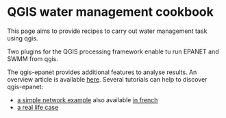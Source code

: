 QGIS water management cookbook
==============================

This page aims to provide recipes to carry out water management task using qgis.

Two plugins for the QGIS processing framework enable tu run EPANET and SWMM from qgis.

The qgis-epanet provides additional features to analyse results. An overview article is available [here](http://www.oslandia.com/qgis-plugin-for-water-management-en.html). Several tutorials can help to discover qgis-epanet:
* [a simple network example](simple_network/README.md) also available [in french](http://www.oslandia.com/premiers-pas-avec-qgis-epanet.html)
* [a real life case](aguas_de_coimbra/README.md)

